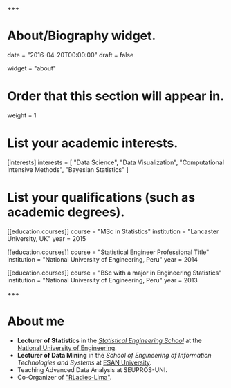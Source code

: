 +++
# About/Biography widget.

date = "2016-04-20T00:00:00"
draft = false

widget = "about"

# Order that this section will appear in.
weight = 1

# List your academic interests.
[interests]
  interests = [
    "Data Science",
    "Data Visualization",
    "Computational Intensive Methods",
    "Bayesian Statistics"
  ]

# List your qualifications (such as academic degrees).
[[education.courses]]
  course = "MSc in Statistics"
  institution = "Lancaster University, UK"
  year = 2015

[[education.courses]]
  course = "Statistical Engineer Professional Title"
  institution = "National University of Engineering, Peru"
  year = 2014

[[education.courses]]
  course = "BSc with a major in Engineering Statistics"
  institution = "National University of Engineering, Peru"
  year = 2013
 
+++

# About me

* **Lecturer of Statistics** in the [*Statistical Engineering School*](http://www.fieecs.uni.edu.pe/pregrado_estadistica.html) at the [National University of Engineering](http://www.uni.edu.pe).
* **Lecturer of Data Mining** in the *School of Engineering of Information Technologies and Systems* at [ESAN University](https://www.ue.edu.pe).
* Teaching Advanced Data Analysis at SEUPROS-UNI.
* Co-Organizer of ["RLadies-Lima"](https://twitter.com/RLadiesLima).
